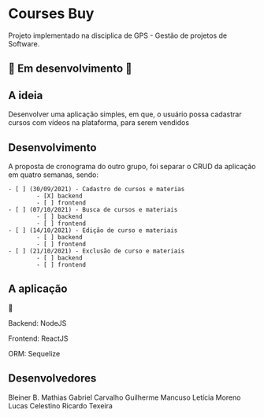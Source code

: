 # Courses Buy

Projeto implementado na disciplica de GPS - Gestão de projetos de Software.

## :construction: Em desenvolvimento :construction:

## A ideia

Desenvolver uma aplicação simples, em que, o usuário possa cadastrar cursos com vídeos na plataforma, para serem vendidos

## Desenvolvimento

A proposta de cronograma do outro grupo, foi separar o CRUD da aplicação em quatro semanas, sendo:

    - [ ] (30/09/2021) - Cadastro de cursos e materias
            - [X] backend
            - [ ] frontend
    - [ ] (07/10/2021) - Busca de cursos e materiais
            - [ ] backend
            - [ ] frontend
    - [ ] (14/10/2021) - Edição de curso e materiais
            - [ ] backend
            - [ ] frontend
    - [ ] (21/10/2021) - Exclusão de curso e materiais
            - [ ] backend
            - [ ] frontend

## A aplicação

:construction:

Backend: NodeJS

Frontend: ReactJS

ORM: Sequelize

## Desenvolvedores

Bleiner B. Mathias
Gabriel Carvalho
Guilherme Mancuso
Letícia Moreno
Lucas Celestino
Ricardo Texeira
